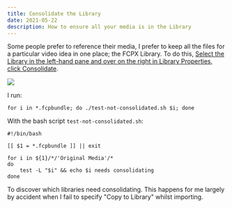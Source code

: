 ```yaml
---
title: Consolidate the Library
date: 2021-05-22
description: How to ensure all your media is in the Library
---
```


Some people prefer to reference their media, I prefer to keep all the files for
a particular video idea in one place; the FCPX Library. To do this, [Select the Library in the left-hand pane and over on the right in Library Properties, click Consolidate](https://www.reddit.com/r/fcpx/comments/nhfwem/how_do_i_copy_media_referenced_by_my_library_into/gyxcw1k/).

<img src="https://s.natalian.org/2021-05-22/consolidate.png">

I run:

	for i in *.fcpbundle; do ./test-not-consolidated.sh $i; done

With the bash script `test-not-consolidated.sh`:

	#!/bin/bash

	[[ $1 = *.fcpbundle ]] || exit

	for i in ${1}/*/'Original Media'/*
	do
		test -L "$i" && echo $i needs consolidating
	done

To discover which libraries need consolidating. This happens for me largely by
accident when I fail to specify "Copy to Library" whilst importing.

